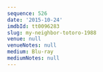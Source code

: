 ```yaml
---
sequence: 526
date: '2015-10-24'
imdbId: tt0096283
slug: my-neighbor-totoro-1988
venue: null
venueNotes: null
medium: Blu-ray
mediumNotes: null
---
```



